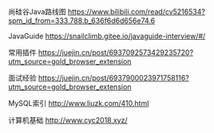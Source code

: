 尚硅谷Java路线图				https://www.bilibili.com/read/cv5216534?spm_id_from=333.788.b_636f6d6d656e74.6

JavaGuide							https://snailclimb.gitee.io/javaguide-interview/#/

常用插件								https://juejin.cn/post/6937092573429235720?utm_source=gold_browser_extension

面试经验								https://juejin.cn/post/6937900023971758116?utm_source=gold_browser_extension

MySQL索引							http://www.liuzk.com/410.html

计算机基础							http://www.cyc2018.xyz/